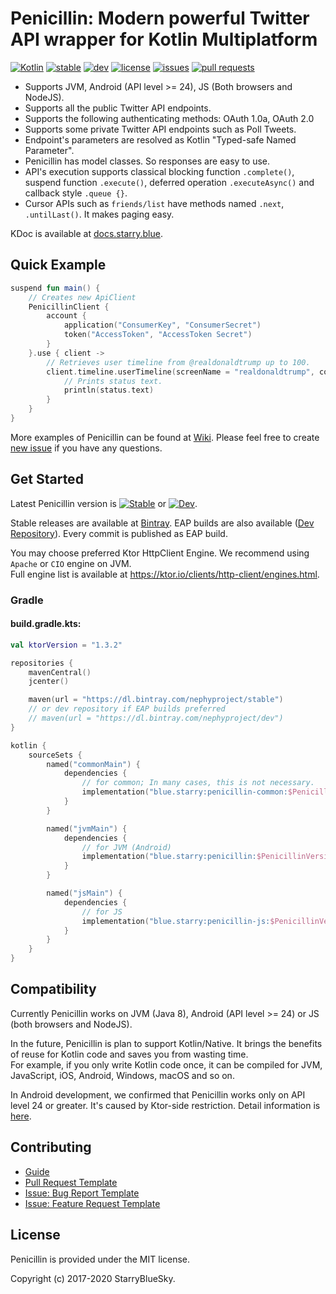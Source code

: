 # Penicillin: Modern powerful Twitter API wrapper for Kotlin Multiplatform

[![Kotlin](https://img.shields.io/badge/Kotlin-1.3.72-blue.svg)](https://kotlinlang.org)
[![stable](https://img.shields.io/bintray/v/nephyproject/stable/Penicillin.svg?label=stable)](https://bintray.com/nephyproject/stable/Penicillin/_latestVersion)
[![dev](https://img.shields.io/bintray/v/nephyproject/dev/Penicillin.svg?label=dev)](https://bintray.com/nephyproject/dev/Penicillin/_latestVersion)
[![license](https://img.shields.io/github/license/StarryBlueSky/Penicillin.svg)](https://github.com/StarryBlueSky/Penicillin/blob/master/LICENSE)
[![issues](https://img.shields.io/github/issues/StarryBlueSky/Penicillin.svg)](https://github.com/StarryBlueSky/Penicillin/issues)
[![pull requests](https://img.shields.io/github/issues-pr/StarryBlueSky/Penicillin.svg)](https://github.com/StarryBlueSky/Penicillin/pulls)

* Supports JVM, Android (API level >= 24), JS (Both browsers and NodeJS).  
* Supports all the public Twitter API endpoints.  
* Supports the following authenticating methods: OAuth 1.0a, OAuth 2.0  
* Supports some private Twitter API endpoints such as Poll Tweets.  
* Endpoint's parameters are resolved as Kotlin "Typed-safe Named Parameter".  
* Penicillin has model classes. So responses are easy to use.  
* API's execution supports classical blocking function `.complete()`, suspend function `.execute()`, deferred operation `.executeAsync()` and callback style `.queue {}`.  
* Cursor APIs such as `friends/list` have methods named `.next`, `.untilLast()`. It makes paging easy.  

KDoc is available at [docs.starry.blue](https://docs.starry.blue/penicillin).  

## Quick Example

```kotlin
suspend fun main() {
    // Creates new ApiClient
    PenicillinClient {
        account {
            application("ConsumerKey", "ConsumerSecret")
            token("AccessToken", "AccessToken Secret")
        }
    }.use { client ->
        // Retrieves user timeline from @realdonaldtrump up to 100.
        client.timeline.userTimeline(screenName = "realdonaldtrump", count = 100).execute().forEach { status ->
            // Prints status text.
            println(status.text)
        }
    }
}
```

More examples of Penicillin can be found at [Wiki](https://github.com/StarryBlueSky/Penicillin/wiki/Sample). Please feel free to create [new issue](https://github.com/StarryBlueSky/Penicillin/issues/new/choose) if you have any questions.

## Get Started

Latest Penicillin version is [![Stable](https://img.shields.io/bintray/v/nephyproject/stable/Penicillin.svg?label=stable)](https://bintray.com/nephyproject/stable/Penicillin/_latestVersion) or [![Dev](https://img.shields.io/bintray/v/nephyproject/dev/Penicillin.svg?label=dev)](https://bintray.com/nephyproject/dev/Penicillin/_latestVersion).  

Stable releases are available at [Bintray](https://bintray.com/nephyproject/stable/Penicillin). EAP builds are also available ([Dev Repository](https://bintray.com/nephyproject/dev/Penicillin)). Every commit is published as EAP build.  

You may choose preferred Ktor HttpClient Engine. We recommend using `Apache` or `CIO` engine on JVM.  
Full engine list is available at <https://ktor.io/clients/http-client/engines.html>.

### Gradle

#### build.gradle.kts:

```kotlin
val ktorVersion = "1.3.2"

repositories {
    mavenCentral()
    jcenter()

    maven(url = "https://dl.bintray.com/nephyproject/stable")
    // or dev repository if EAP builds preferred
    // maven(url = "https://dl.bintray.com/nephyproject/dev")
}

kotlin {
    sourceSets {
        named("commonMain") {
            dependencies {
                // for common; In many cases, this is not necessary.
                implementation("blue.starry:penicillin-common:$PenicillinVersion")
            }
        }

        named("jvmMain") {
            dependencies {
                // for JVM (Android)
                implementation("blue.starry:penicillin:$PenicillinVersion")
            }
        }

        named("jsMain") {
            dependencies {
                // for JS
                implementation("blue.starry:penicillin-js:$PenicillinVersion")
            }
        }
    }
}
```

## Compatibility

Currently Penicillin works on JVM (Java 8), Android (API level >= 24) or JS (both browsers and NodeJS).  

In the future, Penicillin is plan to support Kotlin/Native. It brings the benefits of reuse for Kotlin code and saves you from wasting time.  
For example, if you only write Kotlin code once, it can be compiled for JVM, JavaScript, iOS, Android, Windows, macOS and so on.  

In Android development, we confirmed that Penicillin works only on API level 24 or greater. It's caused by Ktor-side restriction. Detail information is [here](https://ktor.io/quickstart/faq.html#android-support).

## Contributing

* [Guide](https://github.com/NephyProject/Penicillin/blob/master/CONTRIBUTING.md)
* [Pull Request Template](https://github.com/NephyProject/Penicillin/blob/master/PULL_REQUEST_TEMPLATE.md)
* [Issue: Bug Report Template](https://github.com/NephyProject/Penicillin/blob/master/.github/ISSUE_TEMPLATE/bug-report.md)
* [Issue: Feature Request Template](https://github.com/NephyProject/Penicillin/blob/master/.github/ISSUE_TEMPLATE/feature-request.md)

## License

Penicillin is provided under the MIT license.  

Copyright (c) 2017-2020 StarryBlueSky.
